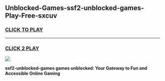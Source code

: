 
## Unblocked-Games-ssf2-unblocked-games-Play-Free-sxcuv
<h3>
<a href="https://premium76.site?title=ssf2-unblocked-games&ref=20A">CLICK TO PLAY</a></h3>
<hr>

<h3>
<a href="https://premium76.site?title=ssf2-unblocked-games&ref=20A">CLICK 2 PLAY</a>
  
</h3>

<a href="https://premium76.site?title=ssf2-unblocked-games&ref=20A"><img src="https://clearcache.store/games.png"></a>


**ssf2-unblocked-games games unblocked: Your Gateway to Fun and Accessible Online Gaming**
